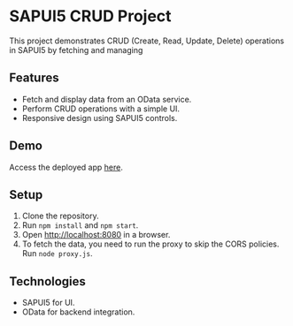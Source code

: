 # SAPUI5 CRUD Project

This project demonstrates CRUD (Create, Read, Update, Delete) operations in SAPUI5 by fetching and managing 

## Features

- Fetch and display data from an OData service.
- Perform CRUD operations with a simple UI.
- Responsive design using SAPUI5 controls.

## Demo

Access the deployed app [here](https://sapui5_crud.cfapps.us10-001.hana.ondemand.com/#/product/4).

## Setup

1. Clone the repository.
2. Run `npm install` and `npm start`.
3. Open [http://localhost:8080](http://localhost:8080) in a browser.
4. To fetch the data, you need to run the proxy to skip the CORS policies. Run `node proxy.js`.

## Technologies

- SAPUI5 for UI.
- OData for backend integration.